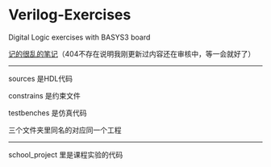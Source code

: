 # Verilog-Exercises
 Digital Logic exercises with BASYS3 board
 
[记的很乱的笔记](https://blog.csdn.net/zhouzejun1/article/details/102006331)（404不存在说明我刚更新过内容还在审核中，等一会就好了）

---
sources 是HDL代码

constrains 是约束文件

testbenches 是仿真代码

三个文件夹里同名的对应同一个工程

---
school_project 里是课程实验的代码

